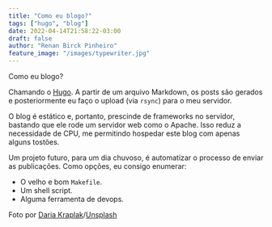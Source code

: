 ```yaml
---
title: "Como eu blogo?"
tags: ["hugo", "blog"]
date: 2022-04-14T21:58:22-03:00
draft: false
author: "Renan Birck Pinheiro"
feature_image: "/images/typewriter.jpg"
---
```


Como eu blogo?

Chamando o [Hugo](https://gohugo.io). A partir de um arquivo Markdown, os posts são gerados e posteriormente eu faço o upload (via `rsync`) para o meu servidor.

O blog é estático e, portanto, prescinde de frameworks no servidor, bastando que ele rode um servidor web como o Apache. Isso reduz a necessidade de CPU, me permitindo hospedar este blog com apenas alguns tostões.

Um projeto futuro, para um dia chuvoso, é automatizar o processo de enviar as publicações. Como opções, eu consigo enumerar:

* O velho e bom `Makefile`.
* Um shell script.
* Alguma ferramenta de devops.

Foto por [Daria Kraplak](https://unsplash.com/@daria_kraplak)/[Unsplash](https://unsplash.com/s/photos/typewriter)
  
